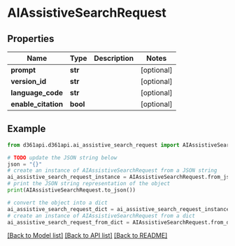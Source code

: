 # AIAssistiveSearchRequest


## Properties

Name | Type | Description | Notes
------------ | ------------- | ------------- | -------------
**prompt** | **str** |  | [optional] 
**version_id** | **str** |  | [optional] 
**language_code** | **str** |  | [optional] 
**enable_citation** | **bool** |  | [optional] 

## Example

```python
from d361api.d361api.ai_assistive_search_request import AIAssistiveSearchRequest

# TODO update the JSON string below
json = "{}"
# create an instance of AIAssistiveSearchRequest from a JSON string
ai_assistive_search_request_instance = AIAssistiveSearchRequest.from_json(json)
# print the JSON string representation of the object
print(AIAssistiveSearchRequest.to_json())

# convert the object into a dict
ai_assistive_search_request_dict = ai_assistive_search_request_instance.to_dict()
# create an instance of AIAssistiveSearchRequest from a dict
ai_assistive_search_request_from_dict = AIAssistiveSearchRequest.from_dict(ai_assistive_search_request_dict)
```
[[Back to Model list]](../README.md#documentation-for-models) [[Back to API list]](../README.md#documentation-for-api-endpoints) [[Back to README]](../README.md)


